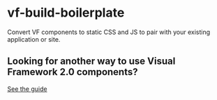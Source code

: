 # vf-build-boilerplate

Convert VF components to static CSS and JS to pair with your existing application or site.

## Looking for another way to use Visual Framework 2.0 components?

[See the guide](https://visual-framework.github.io/vf-welcome/building/)
